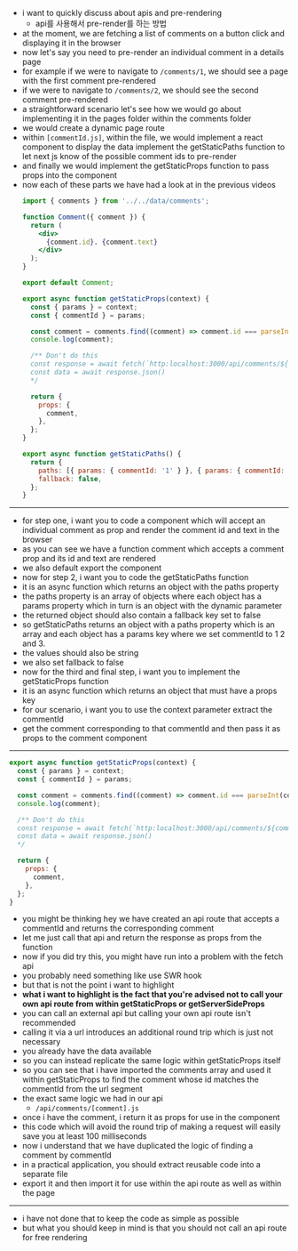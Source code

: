 - i want to quickly discuss about apis and pre-rendering
  - api를 사용해서 pre-render를 하는 방법
- at the moment, we are fetching a list of comments on a button click and displaying it in the browser
- now let's say you need to pre-render an individual comment in a details page
- for example if we were to navigate to `/comments/1`, we should see a page with the first comment pre-rendered
- if we were to navigate to `/comments/2`, we should see the second comment pre-rendered
- a straightforward scenario let's see how we would go about implementing it in the pages folder within the comments folder
- we would create a dynamic page route
- within `[commentId.js]`, within the file, we would implement a react component to display the data implement the getStaticPaths function to let next js know of the possible comment ids to pre-render 
- and finally we would implement the getStaticProps function to pass props into the component
- now each of these parts we have had a look at in the previous videos
  ```jsx
  import { comments } from '../../data/comments';

  function Comment({ comment }) {
    return (
      <div>
        {comment.id}. {comment.text}
      </div>
    );
  }

  export default Comment;

  export async function getStaticProps(context) {
    const { params } = context;
    const { commentId } = params;

    const comment = comments.find((comment) => comment.id === parseInt(commentId));
    console.log(comment);

    /** Don't do this 
    const response = await fetch(`http:localhost:3000/api/comments/${commentId}`)
    const data = await response.json()
    */

    return {
      props: {
        comment,
      },
    };
  }

  export async function getStaticPaths() {
    return {
      paths: [{ params: { commentId: '1' } }, { params: { commentId: '2' } }, { params: { commentId: '3' } }],
      fallback: false,
    };
  }
  ```

---

- for step one, i want you to code a component which will accept an individual comment as prop and render the comment id and text in the browser
- as you can see we have a function comment which accepts a comment prop and its id and text are rendered
- we also default export the component
- now for step 2, i want you to code the getStaticPaths function 
- it is an async function which returns an object with the paths property
- the paths property is an array of objects where each object has a params property which in turn is an object with the dynamic parameter
- the returned object should also contain a fallback key set to false
- so getStaticPaths returns an object with a paths property which is an array and each object has a params key where we set commentId to 1 2 and 3.
- the values should also be string
- we also set fallback to false 
- now for the third and final step, i want you to implement the getStaticProps function
- it is an async function which returns an object that must have a props key
- for our scenario, i want you to use the context parameter extract the commentId 
- get the comment corresponding to that commentId and then pass it as props to the comment component

---

```jsx
export async function getStaticProps(context) {
  const { params } = context;
  const { commentId } = params;

  const comment = comments.find((comment) => comment.id === parseInt(commentId));
  console.log(comment);

  /** Don't do this 
  const response = await fetch(`http:localhost:3000/api/comments/${commentId}`)
  const data = await response.json()
  */

  return {
    props: {
      comment,
    },
  };
}
```

- you might be thinking hey we have created an api route that accepts a commentId and returns the corresponding comment
- let me just call that api and return the response as props from the function
- now if you did try this, you might have run into a problem with the fetch api
- you probably need something like use SWR hook
- but that is not the point i want to highlight
- **what i want to highlight is the fact that you're advised not to call your own api route from within getStaticProps or getServerSideProps**
- you can call an external api but calling your own api route isn't recommended
- calling it via a url introduces an additional round trip which is just not necessary
- you already have the data available
- so you can instead replicate the same logic within getStaticProps itself
- so you can see that i have imported the comments array and used it within getStaticProps to find the comment whose id matches the commentId from the url segment
- the exact same logic we had in our api
  - `/api/comments/[comment].js`
- once i have the comment, i return it as props for use in the component
- this code which will avoid the round trip of making a request will easily save you at least 100 milliseconds
- now i understand that we have duplicated the logic of finding a comment by commentId
- in a practical application, you should extract reusable code into a separate file
- export it and then import it for use within the api route as well as within the page

---

- i have not done that to keep the code as simple as possible
- but what you should keep in mind is that you should not call an api route for free rendering
